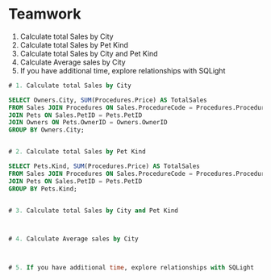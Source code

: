 # Teamwork

1. Calculate total Sales by City
2. Calculate total Sales by Pet Kind
3. Calculate total Sales by City and Pet Kind
4. Calculate Average sales by City
5. If you have additional time, explore relationships with SQLight


```SQL
# 1. Calculate total Sales by City

SELECT Owners.City, SUM(Procedures.Price) AS TotalSales
FROM Sales JOIN Procedures ON Sales.ProcedureCode = Procedures.ProcedureCode
JOIN Pets ON Sales.PetID = Pets.PetID
JOIN Owners ON Pets.OwnerID = Owners.OwnerID
GROUP BY Owners.City;


# 2. Calculate total Sales by Pet Kind

SELECT Pets.Kind, SUM(Procedures.Price) AS TotalSales
FROM Sales JOIN Procedures ON Sales.ProcedureCode = Procedures.ProcedureCode
JOIN Pets ON Sales.PetID = Pets.PetID
GROUP BY Pets.Kind;


# 3. Calculate total Sales by City and Pet Kind



# 4. Calculate Average sales by City



# 5. If you have additional time, explore relationships with SQLight


